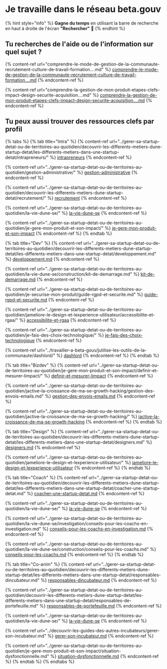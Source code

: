 # Je travaille dans le réseau beta.gouv

{% hint style="info" %}
**Gagne du temps** en utilisant la barre de recherche en haut à droite de l'écran **"Rechercher"** 🔎
{% endhint %}

## Tu recherches de l'aide ou de l'information sur quel sujet ?

{% content-ref url="comprendre-le-mode-de-gestion-de-la-communaute-recrutement-culture-de-travail-formation....md" %}
[comprendre-le-mode-de-gestion-de-la-communaute-recrutement-culture-de-travail-formation....md](comprendre-le-mode-de-gestion-de-la-communaute-recrutement-culture-de-travail-formation....md)
{% endcontent-ref %}

{% content-ref url="comprendre-la-gestion-de-mon-produit-etapes-clefs-impact-design-securite-acquisition....md" %}
[comprendre-la-gestion-de-mon-produit-etapes-clefs-impact-design-securite-acquisition....md](comprendre-la-gestion-de-mon-produit-etapes-clefs-impact-design-securite-acquisition....md)
{% endcontent-ref %}

## Tu peux aussi trouver des ressources clefs par profil

{% tabs %}
{% tab title="Intra" %}
{% content-ref url="../gerer-sa-startup-detat-ou-de-territoires-au-quotidien/decouvrir-les-differents-metiers-dune-startup-detat/les-differents-metiers-dans-une-startup-detat/intrapreneurs/" %}
[intrapreneurs](../gerer-sa-startup-detat-ou-de-territoires-au-quotidien/decouvrir-les-differents-metiers-dune-startup-detat/les-differents-metiers-dans-une-startup-detat/intrapreneurs/)
{% endcontent-ref %}

{% content-ref url="../gerer-sa-startup-detat-ou-de-territoires-au-quotidien/gestion-administrative/" %}
[gestion-administrative](../gerer-sa-startup-detat-ou-de-territoires-au-quotidien/gestion-administrative/)
{% endcontent-ref %}

{% content-ref url="../gerer-sa-startup-detat-ou-de-territoires-au-quotidien/decouvrir-les-differents-metiers-dune-startup-detat/recrutement/" %}
[recrutement](../gerer-sa-startup-detat-ou-de-territoires-au-quotidien/decouvrir-les-differents-metiers-dune-startup-detat/recrutement/)
{% endcontent-ref %}

{% content-ref url="../gerer-sa-startup-detat-ou-de-territoires-au-quotidien/la-vie-dune-se/" %}
[la-vie-dune-se](../gerer-sa-startup-detat-ou-de-territoires-au-quotidien/la-vie-dune-se/)
{% endcontent-ref %}

{% content-ref url="../gerer-sa-startup-detat-ou-de-territoires-au-quotidien/je-gere-mon-produit-et-son-impact/" %}
[je-gere-mon-produit-et-son-impact](../gerer-sa-startup-detat-ou-de-territoires-au-quotidien/je-gere-mon-produit-et-son-impact/)
{% endcontent-ref %}
{% endtab %}

{% tab title="Dev" %}
{% content-ref url="../gerer-sa-startup-detat-ou-de-territoires-au-quotidien/decouvrir-les-differents-metiers-dune-startup-detat/les-differents-metiers-dans-une-startup-detat/developpement.md" %}
[developpement.md](../gerer-sa-startup-detat-ou-de-territoires-au-quotidien/decouvrir-les-differents-metiers-dune-startup-detat/les-differents-metiers-dans-une-startup-detat/developpement.md)
{% endcontent-ref %}

{% content-ref url="../gerer-sa-startup-detat-ou-de-territoires-au-quotidien/la-vie-dune-se/construction/kit-de-demarrage.md" %}
[kit-de-demarrage.md](../gerer-sa-startup-detat-ou-de-territoires-au-quotidien/la-vie-dune-se/construction/kit-de-demarrage.md)
{% endcontent-ref %}

{% content-ref url="../gerer-sa-startup-detat-ou-de-territoires-au-quotidien/je-securise-mon-produit/guide-rgpd-et-securite.md" %}
[guide-rgpd-et-securite.md](../gerer-sa-startup-detat-ou-de-territoires-au-quotidien/je-securise-mon-produit/guide-rgpd-et-securite.md)
{% endcontent-ref %}

{% content-ref url="../gerer-sa-startup-detat-ou-de-territoires-au-quotidien/jameliore-le-design-et-lexperience-utilisateur/accessibilite-et-rgaa/" %}
[accessibilite-et-rgaa](../gerer-sa-startup-detat-ou-de-territoires-au-quotidien/jameliore-le-design-et-lexperience-utilisateur/accessibilite-et-rgaa/)
{% endcontent-ref %}

{% content-ref url="../gerer-sa-startup-detat-ou-de-territoires-au-quotidien/je-fais-des-choix-technologique/" %}
[je-fais-des-choix-technologique](../gerer-sa-startup-detat-ou-de-territoires-au-quotidien/je-fais-des-choix-technologique/)
{% endcontent-ref %}

{% content-ref url="../travailler-a-beta-gouv/jutilise-les-outils-de-la-communaute/dashlord/" %}
[dashlord](../travailler-a-beta-gouv/jutilise-les-outils-de-la-communaute/dashlord/)
{% endcontent-ref %}
{% endtab %}

{% tab title="Bizdev" %}
{% content-ref url="../gerer-sa-startup-detat-ou-de-territoires-au-quotidien/je-gere-mon-produit-et-son-impact/definir-et-mesurer-limpact/" %}
[definir-et-mesurer-limpact](../gerer-sa-startup-detat-ou-de-territoires-au-quotidien/je-gere-mon-produit-et-son-impact/definir-et-mesurer-limpact/)
{% endcontent-ref %}

{% content-ref url="../gerer-sa-startup-detat-ou-de-territoires-au-quotidien/jactive-la-croissance-de-ma-se-growth-hacking/gestion-des-envois-emails.md" %}
[gestion-des-envois-emails.md](../gerer-sa-startup-detat-ou-de-territoires-au-quotidien/jactive-la-croissance-de-ma-se-growth-hacking/gestion-des-envois-emails.md)
{% endcontent-ref %}

{% content-ref url="../gerer-sa-startup-detat-ou-de-territoires-au-quotidien/jactive-la-croissance-de-ma-se-growth-hacking/" %}
[jactive-la-croissance-de-ma-se-growth-hacking](../gerer-sa-startup-detat-ou-de-territoires-au-quotidien/jactive-la-croissance-de-ma-se-growth-hacking/)
{% endcontent-ref %}
{% endtab %}

{% tab title="Design" %}
{% content-ref url="../gerer-sa-startup-detat-ou-de-territoires-au-quotidien/decouvrir-les-differents-metiers-dune-startup-detat/les-differents-metiers-dans-une-startup-detat/designers.md" %}
[designers.md](../gerer-sa-startup-detat-ou-de-territoires-au-quotidien/decouvrir-les-differents-metiers-dune-startup-detat/les-differents-metiers-dans-une-startup-detat/designers.md)
{% endcontent-ref %}

{% content-ref url="../gerer-sa-startup-detat-ou-de-territoires-au-quotidien/jameliore-le-design-et-lexperience-utilisateur/" %}
[jameliore-le-design-et-lexperience-utilisateur](../gerer-sa-startup-detat-ou-de-territoires-au-quotidien/jameliore-le-design-et-lexperience-utilisateur/)
{% endcontent-ref %}
{% endtab %}

{% tab title="Coach" %}
{% content-ref url="../gerer-sa-startup-detat-ou-de-territoires-au-quotidien/decouvrir-les-differents-metiers-dune-startup-detat/les-differents-metiers-dans-une-startup-detat/coacher-une-startup-detat.md" %}
[coacher-une-startup-detat.md](../gerer-sa-startup-detat-ou-de-territoires-au-quotidien/decouvrir-les-differents-metiers-dune-startup-detat/les-differents-metiers-dans-une-startup-detat/coacher-une-startup-detat.md)
{% endcontent-ref %}

{% content-ref url="../gerer-sa-startup-detat-ou-de-territoires-au-quotidien/la-vie-dune-se/" %}
[la-vie-dune-se](../gerer-sa-startup-detat-ou-de-territoires-au-quotidien/la-vie-dune-se/)
{% endcontent-ref %}

{% content-ref url="../gerer-sa-startup-detat-ou-de-territoires-au-quotidien/la-vie-dune-se/investigation/conseils-pour-les-coachs-en-investigation.md" %}
[conseils-pour-les-coachs-en-investigation.md](../gerer-sa-startup-detat-ou-de-territoires-au-quotidien/la-vie-dune-se/investigation/conseils-pour-les-coachs-en-investigation.md)
{% endcontent-ref %}

{% content-ref url="../gerer-sa-startup-detat-ou-de-territoires-au-quotidien/la-vie-dune-se/construction/conseils-pour-les-coachs.md" %}
[conseils-pour-les-coachs.md](../gerer-sa-startup-detat-ou-de-territoires-au-quotidien/la-vie-dune-se/construction/conseils-pour-les-coachs.md)
{% endcontent-ref %}
{% endtab %}

{% tab title="Co-anim" %}
{% content-ref url="../gerer-sa-startup-detat-ou-de-territoires-au-quotidien/decouvrir-les-differents-metiers-dune-startup-detat/les-differents-metiers-dans-une-startup-detat/responsables-dincubateur.md" %}
[responsables-dincubateur.md](../gerer-sa-startup-detat-ou-de-territoires-au-quotidien/decouvrir-les-differents-metiers-dune-startup-detat/les-differents-metiers-dans-une-startup-detat/responsables-dincubateur.md)
{% endcontent-ref %}

{% content-ref url="../gerer-sa-startup-detat-ou-de-territoires-au-quotidien/decouvrir-les-differents-metiers-dune-startup-detat/les-differents-metiers-dans-une-startup-detat/responsables-de-portefeuille.md" %}
[responsables-de-portefeuille.md](../gerer-sa-startup-detat-ou-de-territoires-au-quotidien/decouvrir-les-differents-metiers-dune-startup-detat/les-differents-metiers-dans-une-startup-detat/responsables-de-portefeuille.md)
{% endcontent-ref %}

{% content-ref url="../gerer-sa-startup-detat-ou-de-territoires-au-quotidien/la-vie-dune-se/" %}
[la-vie-dune-se](../gerer-sa-startup-detat-ou-de-territoires-au-quotidien/la-vie-dune-se/)
{% endcontent-ref %}

{% content-ref url="../decouvrir-les-guides-des-autres-incubateurs/gerer-son-incubateur.md" %}
[gerer-son-incubateur.md](../decouvrir-les-guides-des-autres-incubateurs/gerer-son-incubateur.md)
{% endcontent-ref %}

{% content-ref url="../gerer-sa-startup-detat-ou-de-territoires-au-quotidien/je-gere-mon-produit-et-son-impact/situation-dysfonctionnelle.md" %}
[situation-dysfonctionnelle.md](../gerer-sa-startup-detat-ou-de-territoires-au-quotidien/je-gere-mon-produit-et-son-impact/situation-dysfonctionnelle.md)
{% endcontent-ref %}
{% endtab %}
{% endtabs %}
